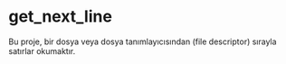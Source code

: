# get_next_line
Bu proje, bir dosya veya dosya tanımlayıcısından (file descriptor) sırayla satırlar okumaktır.
